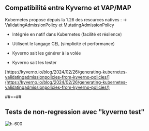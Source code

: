 

<!-- .slide: data-background="./assets/volcamp/bkgnd-main2.png"-->
## Compatibilité entre Kyverno et VAP/MAP 

Kubernetes propose depuis la 1.26 des resources natives :
 ->  ValidatingAdmissionPolicy et MutatingAdmissionPolicy

- Intégrée en natif dans Kubernetes (facilité et résilence)
- Utilisent le langage CEL (simplicité et performance)


- Kyverno sait les générer à la volée
- Kyverno sait les tester

[https://kyverno.io/blog/2024/02/26/generating-kubernetes-validatingadmissionpolicies-from-kyverno-policies/](https://kyverno.io/blog/2024/02/26/generating-kubernetes-validatingadmissionpolicies-from-kyverno-policies/)



##==##
<!-- .slide: class="flex-row center" data-background="./assets/volcamp/bkgnd-main2.png"-->
## Tests de non-regression avec "kyverno test"
![h-600](./assets/techready/demo-time-boy.png)

